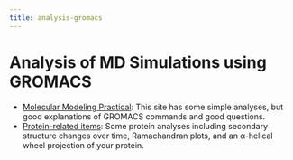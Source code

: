 ```yaml
---
title: analysis-gromacs
---
```

# Analysis of MD Simulations using GROMACS

- [Molecular Modeling Practical](http://www.cgmartini.nl/~mdcourse/analysis1.html): This site has some simple analyses, but good explanations of GROMACS commands and good questions.
- [Protein-related items](https://manual.gromacs.org/documentation/2019-rc1/reference-manual/analysis/protein-related.html): Some protein analyses including secondary structure changes over time, Ramachandran plots, and an α-helical wheel projection of your protein.
